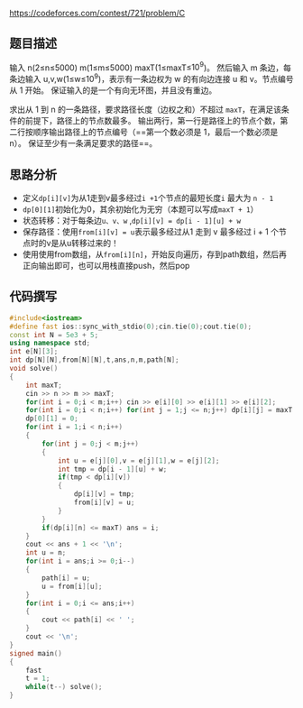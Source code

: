 https://codeforces.com/contest/721/problem/C

## 题目描述

输入 n(2≤n≤5000) m(1≤m≤5000) maxT(1≤maxT≤$10^9$)。
然后输入 m 条边，每条边输入 u,v,w(1≤w≤$10^9$)，表示有一条边权为 w 的有向边连接 u 和 v。节点编号从 1 开始。
保证输入的是一个有向无环图，并且没有重边。

求出从 1 到 n 的一条路径，要求路径长度（边权之和）不超过 `maxT`，在满足该条件的前提下，路径上的节点数最多。
输出两行，第一行是路径上的节点个数，第二行按顺序输出路径上的节点编号（==第一个数必须是 1，最后一个数必须是 n）。
保证至少有一条满足要求的路径==。

## 思路分析

- 定义`dp[i][v]`为从1走到v最多经过`i +1`个节点的最短长度`i` 最大为 `n - 1`
- `dp[0][1]`初始化为0，其余初始化为无穷（本题可以写成`maxT + 1`）
- 状态转移：对于每条边`u、v、w` ,`dp[i][v] = dp[i - 1][u] + w`
- 保存路径：使用`from[i][v] = u`表示最多经过从1 走到 v 最多经过 i + 1 个节点时的v是从u转移过来的！
- 使用使用from数组，从`from[i][n]`，开始反向遍历，存到path数组，然后再正向输出即可，也可以用栈直接push，然后pop

## 代码撰写

```c++
#include<iostream>
#define fast ios::sync_with_stdio(0);cin.tie(0);cout.tie(0);
const int N = 5e3 + 5;
using namespace std;
int e[N][3];
int dp[N][N],from[N][N],t,ans,n,m,path[N];
void solve()
{
	int maxT;
	cin >> n >> m >> maxT;
	for(int i = 0;i < m;i++) cin >> e[i][0] >> e[i][1] >> e[i][2];
	for(int i = 0;i < n;i++) for(int j = 1;j <= n;j++) dp[i][j] = maxT + 1;
	dp[0][1] = 0;
	for(int i = 1;i < n;i++)
	{
		for(int j = 0;j < m;j++)
		{
			int u = e[j][0],v = e[j][1],w = e[j][2];
			int tmp = dp[i - 1][u] + w;
			if(tmp < dp[i][v])
			{
				dp[i][v] = tmp;
				from[i][v] = u;
			}
		}
		if(dp[i][n] <= maxT) ans = i;
	}
	cout << ans + 1 << '\n';
	int u = n;
	for(int i = ans;i >= 0;i--)
	{
		path[i] = u;
		u = from[i][u]; 
	}
	for(int i = 0;i <= ans;i++)
	{
		cout << path[i] << ' ';
	}
	cout << '\n';
}
signed main()
{
	fast
	t = 1;
	while(t--) solve();
}
```

